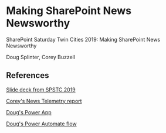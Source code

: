 # Making SharePoint News Newsworthy
SharePoint Saturday Twin Cities 2019: Making SharePoint News Newsworthy

Doug Splinter, Corey Buzzell

## References
[Slide deck from SPSTC 2019](../../raw/master/SPSTC%202019%20SharePoint%20News.pptx)

[Corey's News Telemetry report](https://aka.ms/SharePointNewsTelemetry)

[Doug's Power App](../master/NewsSubmission_20191116173830.zip)

[Doug's Power Automate flow](../master/SharePointNewsPageGeneratorFlow_20191116174726%20(1).zip)


